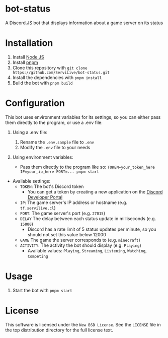 # bot-status
A Discord.JS bot that displays information about a game server on its status

# Installation
1. Install [Node.JS](https://nodejs.org/en/download/)
2. Install [pnpm](https://pnpm.io/installation)
3. Clone this repository with `git clone https://github.com/ServiLive/bot-status.git`
4. Install the dependencies with `pnpm install`
5. Build the bot with `pnpm build`

# Configuration
This bot uses environment variables for its settings, so you can either pass them directly to the program, or use a .env file:

1. Using a .env file:
    1. Rename the `.env.sample` file to `.env`
    2. Modify the `.env` file to your needs

2. Using environment variables:
    - Pass them directly to the program like so: `TOKEN=your_token_here IP=your_ip_here PORT=... pnpm start`

- Available settings:
    - `TOKEN`: The bot's Discord token
        - You can get a token by creating a new application on the [Discord Developer Portal](https://discord.com/developers/applications)
    - `IP`: The game server's IP address or hostname (e.g. `tf.servilive.cl`)
    - `PORT`: The game server's port (e.g. `27015`)
    - `DELAY` The delay between each status update in milliseconds (e.g. `15000`)
        - Discord has a rate limit of 5 status updates per minute, so you should not set this value below 12000
    - `GAME` The game the server corresponds to (e.g. `minecraft`)
    - `ACTIVITY`: The activity the bot should display (e.g. `Playing`)
        - Available values: `Playing`, `Streaming`, `Listening`, `Watching`, `Competing`

# Usage
1. Start the bot with `pnpm start`

# License
This software is licensed under the `New BSD License`. See the ``LICENSE`` file in the top distribution directory for the full license text.
